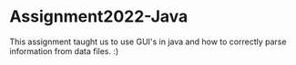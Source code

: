 # Assignment2022-Java

This assignment taught us to use GUI's in java and how to correctly parse information from data files. :)
